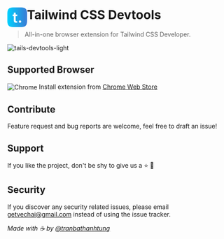 # <img src="src/assets/img/logo.png" width="45" align="left" /> Tailwind CSS Devtools

> All-in-one browser extension for Tailwind CSS Developer.

<img width="1159" alt="tails-devtools-light" src="https://user-images.githubusercontent.com/84853682/173239591-4cb1081f-1113-4758-bd8c-ec362be4d88c.png">

## Supported Browser

<img alt="Chrome" src="https://img.icons8.com/fluent/24/000000/chrome.png" align="center"/> Install extension from [Chrome Web Store]()

## Contribute

Feature request and bug reports are welcome, feel free to draft an issue!

## Support

If you like the project, don't be shy to give us a ⭐ 👻

## Security

If you discover any security related issues, please email getvechai@gmail.com instead of using the issue tracker.

_Made with ☕ by [@tranbathanhtung](https://twitter.com/TrnBThanhTng1)_
